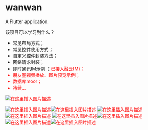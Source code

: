 # wanwan

A Flutter application.

该项目可以学习到什么？

 - 常见布局方式；
 - 常见控件使用方式；
 - 自定义控件封装方法；
 - 网络请求封装；
 - 即时通讯IM示例（<font color="FF0000"> 已接入融云IM）；
 - 朋友圈视频播放、图片预览示例；
 - 数据库moor；
 - 待续...

![在这里插入图片描述](https://img-blog.csdnimg.cn/f19cf8bf544e4fa1adb280e6da20d288.png?x-oss-process=image/watermark,type_ZmFuZ3poZW5naGVpdGk,shadow_10,text_aHR0cHM6Ly9ibG9nLmNzZG4ubmV0L2JhaXl1bGlhbmcyMDEz,size_16,color_FFFFFF,t_70#pic_center)

![在这里插入图片描述](https://img-blog.csdnimg.cn/20210329134105219.png?x-oss-process=image/watermark,type_ZmFuZ3poZW5naGVpdGk,shadow_10,text_aHR0cHM6Ly9ibG9nLmNzZG4ubmV0L2JhaXl1bGlhbmcyMDEz,size_16,color_FFFFFF,t_70)![在这里插入图片描述](https://img-blog.csdnimg.cn/20210329134144728.png?x-oss-process=image/watermark,type_ZmFuZ3poZW5naGVpdGk,shadow_10,text_aHR0cHM6Ly9ibG9nLmNzZG4ubmV0L2JhaXl1bGlhbmcyMDEz,size_16,color_FFFFFF,t_70)
![在这里插入图片描述](https://img-blog.csdnimg.cn/20210329134201443.png?x-oss-process=image/watermark,type_ZmFuZ3poZW5naGVpdGk,shadow_10,text_aHR0cHM6Ly9ibG9nLmNzZG4ubmV0L2JhaXl1bGlhbmcyMDEz,size_16,color_FFFFFF,t_70)![在这里插入图片描述](https://img-blog.csdnimg.cn/20210329134217914.png?x-oss-process=image/watermark,type_ZmFuZ3poZW5naGVpdGk,shadow_10,text_aHR0cHM6Ly9ibG9nLmNzZG4ubmV0L2JhaXl1bGlhbmcyMDEz,size_16,color_FFFFFF,t_70)
![在这里插入图片描述](https://img-blog.csdnimg.cn/20210413121457291.png?x-oss-process=image/watermark,type_ZmFuZ3poZW5naGVpdGk,shadow_10,text_aHR0cHM6Ly9ibG9nLmNzZG4ubmV0L2JhaXl1bGlhbmcyMDEz,size_16,color_FFFFFF,t_70)![在这里插入图片描述](https://img-blog.csdnimg.cn/20210413121511851.png?x-oss-process=image/watermark,type_ZmFuZ3poZW5naGVpdGk,shadow_10,text_aHR0cHM6Ly9ibG9nLmNzZG4ubmV0L2JhaXl1bGlhbmcyMDEz,size_16,color_FFFFFF,t_70)
![在这里插入图片描述](https://img-blog.csdnimg.cn/20210412174418975.png?x-oss-process=image/watermark,type_ZmFuZ3poZW5naGVpdGk,shadow_10,text_aHR0cHM6Ly9ibG9nLmNzZG4ubmV0L2JhaXl1bGlhbmcyMDEz,size_16,color_FFFFFF,t_70)![在这里插入图片描述](https://img-blog.csdnimg.cn/20210413121422273.png?x-oss-process=image/watermark,type_ZmFuZ3poZW5naGVpdGk,shadow_10,text_aHR0cHM6Ly9ibG9nLmNzZG4ubmV0L2JhaXl1bGlhbmcyMDEz,size_16,color_FFFFFF,t_70)

